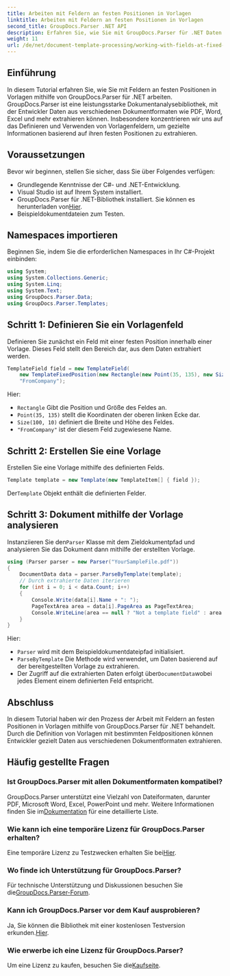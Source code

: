 ```yaml
---
title: Arbeiten mit Feldern an festen Positionen in Vorlagen
linktitle: Arbeiten mit Feldern an festen Positionen in Vorlagen
second_title: GroupDocs.Parser .NET API
description: Erfahren Sie, wie Sie mit GroupDocs.Parser für .NET Daten aus Dokumenten extrahieren. Umfassendes Tutorial mit Codebeispielen.
weight: 11
url: /de/net/document-template-processing/working-with-fields-at-fixed-positions-in-templates/
---
```

## Einführung
In diesem Tutorial erfahren Sie, wie Sie mit Feldern an festen Positionen in Vorlagen mithilfe von GroupDocs.Parser für .NET arbeiten. GroupDocs.Parser ist eine leistungsstarke Dokumentanalysebibliothek, mit der Entwickler Daten aus verschiedenen Dokumentformaten wie PDF, Word, Excel und mehr extrahieren können. Insbesondere konzentrieren wir uns auf das Definieren und Verwenden von Vorlagenfeldern, um gezielte Informationen basierend auf ihren festen Positionen zu extrahieren.
## Voraussetzungen
Bevor wir beginnen, stellen Sie sicher, dass Sie über Folgendes verfügen:
- Grundlegende Kenntnisse der C#- und .NET-Entwicklung.
- Visual Studio ist auf Ihrem System installiert.
- GroupDocs.Parser für .NET-Bibliothek installiert. Sie können es herunterladen von[Hier](https://releases.groupdocs.com/parser/net/).
- Beispieldokumentdateien zum Testen.

## Namespaces importieren
Beginnen Sie, indem Sie die erforderlichen Namespaces in Ihr C#-Projekt einbinden:
```csharp
using System;
using System.Collections.Generic;
using System.Linq;
using System.Text;
using GroupDocs.Parser.Data;
using GroupDocs.Parser.Templates;
```
## Schritt 1: Definieren Sie ein Vorlagenfeld
Definieren Sie zunächst ein Feld mit einer festen Position innerhalb einer Vorlage. Dieses Feld stellt den Bereich dar, aus dem Daten extrahiert werden.
```csharp
TemplateField field = new TemplateField(
    new TemplateFixedPosition(new Rectangle(new Point(35, 135), new Size(100, 10))),
    "FromCompany");
```
Hier:
- `Rectangle` Gibt die Position und Größe des Feldes an.
- `Point(35, 135)` stellt die Koordinaten der oberen linken Ecke dar.
- `Size(100, 10)` definiert die Breite und Höhe des Feldes.
- `"FromCompany"` ist der diesem Feld zugewiesene Name.
## Schritt 2: Erstellen Sie eine Vorlage
Erstellen Sie eine Vorlage mithilfe des definierten Felds.
```csharp
Template template = new Template(new TemplateItem[] { field });
```
 Der`Template` Objekt enthält die definierten Felder.
## Schritt 3: Dokument mithilfe der Vorlage analysieren
 Instanziieren Sie den`Parser` Klasse mit dem Zieldokumentpfad und analysieren Sie das Dokument dann mithilfe der erstellten Vorlage.
```csharp
using (Parser parser = new Parser("YourSampleFile.pdf"))
{
    DocumentData data = parser.ParseByTemplate(template);
    // Durch extrahierte Daten iterieren
    for (int i = 0; i < data.Count; i++)
    {
        Console.Write(data[i].Name + ": ");
        PageTextArea area = data[i].PageArea as PageTextArea;
        Console.WriteLine(area == null ? "Not a template field" : area.Text);
    }
}
```
Hier:
- `Parser` wird mit dem Beispieldokumentdateipfad initialisiert.
- `ParseByTemplate` Die Methode wird verwendet, um Daten basierend auf der bereitgestellten Vorlage zu extrahieren.
-  Der Zugriff auf die extrahierten Daten erfolgt über`DocumentData`wobei jedes Element einem definierten Feld entspricht.

## Abschluss
In diesem Tutorial haben wir den Prozess der Arbeit mit Feldern an festen Positionen in Vorlagen mithilfe von GroupDocs.Parser für .NET behandelt. Durch die Definition von Vorlagen mit bestimmten Feldpositionen können Entwickler gezielt Daten aus verschiedenen Dokumentformaten extrahieren.

## Häufig gestellte Fragen
### Ist GroupDocs.Parser mit allen Dokumentformaten kompatibel?
 GroupDocs.Parser unterstützt eine Vielzahl von Dateiformaten, darunter PDF, Microsoft Word, Excel, PowerPoint und mehr. Weitere Informationen finden Sie im[Dokumentation](https://tutorials.groupdocs.com/parser/net/) für eine detaillierte Liste.
### Wie kann ich eine temporäre Lizenz für GroupDocs.Parser erhalten?
 Eine temporäre Lizenz zu Testzwecken erhalten Sie bei[Hier](https://purchase.groupdocs.com/temporary-license/).
### Wo finde ich Unterstützung für GroupDocs.Parser?
 Für technische Unterstützung und Diskussionen besuchen Sie die[GroupDocs.Parser-Forum](https://forum.groupdocs.com/c/parser/17).
### Kann ich GroupDocs.Parser vor dem Kauf ausprobieren?
 Ja, Sie können die Bibliothek mit einer kostenlosen Testversion erkunden.[Hier](https://releases.groupdocs.com/).
### Wie erwerbe ich eine Lizenz für GroupDocs.Parser?
 Um eine Lizenz zu kaufen, besuchen Sie die[Kaufseite](https://purchase.groupdocs.com/buy).